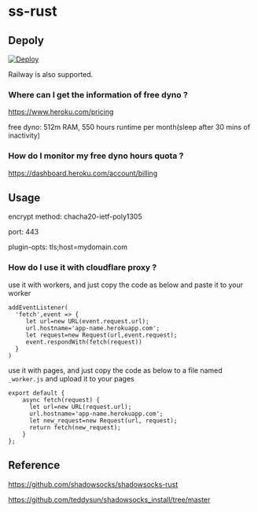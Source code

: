 # ss-rust

## Depoly

[![Deploy](https://www.herokucdn.com/deploy/button.png)](https://heroku.com/deploy)

Railway is also supported.

### Where can I get the information of free dyno ?

https://www.heroku.com/pricing

free dyno: 512m RAM, 550 hours runtime per month(sleep after 30 mins of inactivity)

### How do I monitor my free dyno hours quota ?

https://dashboard.heroku.com/account/billing

## Usage

encrypt method: chacha20-ietf-poly1305

port: 443

plugin-opts: tls;host=mydomain.com

### How do I use it with cloudflare proxy ?

use it with workers, and just copy the code as below and paste it to your worker

```
addEventListener(
  'fetch',event => {
     let url=new URL(event.request.url);
     url.hostname='app-name.herokuapp.com';
     let request=new Request(url,event.request);
     event.respondWith(fetch(request))
  }
)
```

use it with pages, and just copy the code as below to a file named `_worker.js` and upload it to your pages

```
export default {
    async fetch(request) {
      let url=new URL(request.url);
      url.hostname='app-name.herokuapp.com';
      let new_request=new Request(url, request);
      return fetch(new_request);
    }
};
```

## Reference

https://github.com/shadowsocks/shadowsocks-rust

https://github.com/teddysun/shadowsocks_install/tree/master
